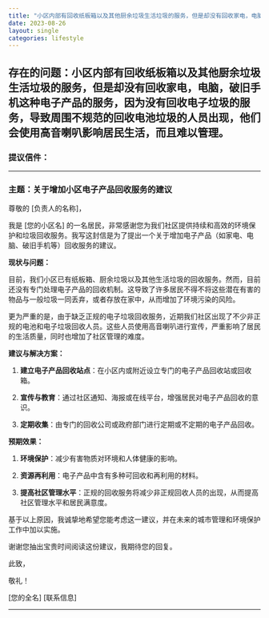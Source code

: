 ```yaml
---
title: "小区内部有回收纸板箱以及其他厨余垃圾生活垃圾的服务，但是却没有回收家电，电脑，破旧手机这种电子产品的服务"
date: 2023-08-26
layout: single
categories: lifestyle
---
```


## 存在的问题：小区内部有回收纸板箱以及其他厨余垃圾生活垃圾的服务，但是却没有回收家电，电脑，破旧手机这种电子产品的服务，因为没有回收电子垃圾的服务，导致周围不规范的回收电池垃圾的人员出现，他们会使用高音喇叭影响居民生活，而且难以管理。

### 提议信件：

---

### 主题：关于增加小区电子产品回收服务的建议

尊敬的 [负责人的名称]，

我是 [您的小区名] 的一名居民，非常感谢您为我们社区提供持续和高效的环境保护和垃圾回收服务。我写这封信是为了提出一个关于增加电子产品（如家电、电脑、破旧手机等）回收服务的建议。

**现状与问题：**

目前，我们小区已有纸板箱、厨余垃圾以及其他生活垃圾的回收服务。然而，目前还没有专门处理电子产品的回收机制。这导致了许多居民不得不将这些潜在有害的物品与一般垃圾一同丢弃，或者存放在家中，从而增加了环境污染的风险。

更为严重的是，由于缺乏正规的电子垃圾回收服务，近期我们社区出现了不少非正规的电池和电子垃圾回收人员。这些人员使用高音喇叭进行宣传，严重影响了居民的生活质量，同时也增加了社区管理的难度。

**建议与解决方案：**

1. **建立电子产品回收站点**：在小区内或附近设立专门的电子产品回收站或回收箱。
  
2. **宣传与教育**：通过社区通知、海报或在线平台，增强居民对电子产品回收的意识。
  
3. **定期收集**：由专门的回收公司或政府部门进行定期或不定期的电子产品回收。

**预期效果：**

1. **环境保护**：减少有害物质对环境和人体健康的影响。
  
2. **资源再利用**：电子产品中含有多种可回收和再利用的材料。
  
3. **提高社区管理水平**：正规的回收服务将减少非正规回收人员的出现，从而提高社区管理水平和居民满意度。

基于以上原因，我诚挚地希望您能考虑这一建议，并在未来的城市管理和环境保护工作中加以实施。

谢谢您抽出宝贵时间阅读这份建议，我期待您的回复。

此致，

敬礼！

[您的全名]
[联系信息]

---



